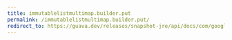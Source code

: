 ```yaml
---
title: immutablelistmultimap.builder.put
permalink: /immutablelistmultimap.builder.put/
redirect_to: https://guava.dev/releases/snapshot-jre/api/docs/com/google/common/collect/ImmutableListMultimap.Builder.html#put-K-V-
---
```

